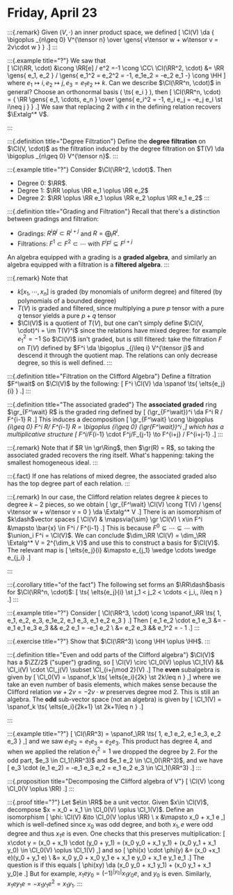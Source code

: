# Friday, April 23


:::{.remark}
Given $(V, \cdot)$ an inner product space, we defined
\[
\Cl(V) \da { \bigoplus _{n\geq 0} V^{\tensor n} \over \gens{ v\tensor w + w\tensor v = 2v\cdot w } }
.\]
:::

:::{.example title="?"}
We saw that \
\[
\Cl(\RR, \cdot) 
&\cong \RR[e] / e^2 
=-1 \cong \CC\\
\Cl(\RR^2, \cdot) 
&= \RR \gens{ e_1, e_2 } / \gens{ e_1^2 = e_2^2 = -1, e_1e_2 = -e_2 e_1 -} \cong \HH
\]
where $e_1\mapsto i, e_2\mapsto j, e_3 = e_1 e_2 \mapsto k$.
Can we describe $\Cl(\RR^n, \cdot)$ in general?
Choose an orthonormal basis \( \ts{ e_i } \), then 
\[
\Cl(\RR^n, \cdot) = { \RR \gens{ e_1, \cdots, e_n } \over \gens{ e_i^2 = -1, e_i e_j = -e_j e_i \st i\neq j } }
.\]
We saw that replacing $2$ with $\epsilon$ in the defining relation recovers $\Extalg^* V$.

:::

:::{.definition title="Degree Filtration"}
Define the **degree filtration** on $\Cl(V, \cdot)$ as the filtration induced by the degree filtration on $T(V) \da \bigoplus _{n\geq 0} V^{\tensor n}$.
:::

:::{.example title="?"}
Consider $\Cl(\RR^2, \cdot)$. 
Then

- Degree 0: $\RR$.
- Degree 1: $\RR \oplus \RR e_1 \oplus \RR e_2$
- Degree 2: $\RR \oplus \RR e_1 \oplus \RR e_2 \oplus \RR e_1 e_2$
:::

:::{.definition title="Grading and Filtration"}
Recall that there's a distinction between gradings and filtration:

- Gradings: $R^i R^j \subset R^{i+j}$ and $R = \bigoplus_i R^i$.
- Filtrations: $F^1 \subset F^2 \subset \cdots$ with $F^i F^j \subseteq F^{i+j}$

An algebra equipped with a grading is a **graded algebra**, and similarly an algebra equipped with a filtration is a **filtered algebra**.
:::

:::{.remark}
Note that 

- $k[x_1, \cdots, x_n]$ is graded (by monomials of uniform degree) and filtered (by polynomials of a bounded degree)
- $T(V)$ is graded and filtered, since multiplying a pure $p$ tensor with a pure $q$ tensor yields a pure $p+q$ tensor
- $\Cl(V)$ is a quotient of $T(V)$, but one can't simply define $\Cl(V, \cdot)^i = \im T(V)^i$ since the relations have mixed degree: for example $e_1^2 = -1$
  So $\Cl(V)$ isn't graded, but is still filtered: take the filtration $F$ on $T(V)$ defined by $F^i \da \bigoplus _{j\leq  i} V^{\tensor j}$ and descend it through the quotient map.
  The relations can only decrease degree, so this is well defined.
:::

:::{.definition title="Filtration on the Clifford Algebra"}
Define a filtration $F^\wait$ on $\Cl(V)$ by the following:
\[
F^i \Cl(V) \da \spanof \ts{ \elts{e_j}{i} } 
.\]
:::

:::{.definition title="The associated graded"}
The **associated graded** ring $\gr_{F^\wait} R$ is the graded ring defined by 
\[
(\gr_{F^\wait})^i \da F^i R / F^{i-1} R
.\]
This induces a decomposition
\[
\gr_{F^\wait} \cong \bigoplus _{i\geq 0} F^i R/ F^{i-1} R = \bigoplus _{i\geq 0} (\gr_{F^\wait})^i
,\]
which has a multiplicative structure
\[
F^i/F_{i-1} \cdot F^j/F_{j-1} \to F^{i+j} / F^{i+j-1}
.\]
:::

:::{.remark}
Note that if $R \in \gr\Ring$, then $\gr(R) = R$, so taking the associated graded recovers the ring itself.
What's happening: taking the smallest homogeneous ideal.
:::

:::{.fact}
If one has relations of mixed degree, the associated graded also has the top degree part of each relation.
:::

:::{.remark}
In our case, the Clifford relation relates degree $k$ pieces to degree $k-2$ pieces, so we obtain
\[
\gr_{F^\wait} \Cl(V) \cong T(V) / \gens{ v\tensor w + w\tensor v = 0 } \da \Extalg^* V
.\]
There is an isomorphism of $k\dash$vector spaces
\[
\Cl(V) & \mapsvia{\sim} \gr \Cl(V) \\
x\in F^i &\mapsto \bar{x} \in F^i / F^{i-1}
.\]
This is because $F^0 \subseteq \cdots \subseteq \cdots$ with $\union_i F^i = \Cl(V)$.
We can conclude $\dim_\RR \Cl(V) = \dim_\RR \Extalg^* V = 2^{\dim_k V}$ and use this to construct a basis for $\Cl(V)$.
The relevant map is 
\[
\elts{e_j}{i} &\mapsto e_{j_1} \wedge \cdots \wedge e_{j_i}
.\]

:::

:::{.corollary title="of the fact"}
The following set forms an $\RR\dash$basis for $\Cl(\RR^n, \cdot)$:
\[
\ts{ \elts{e_j}{i} \st j_1 < j_2 < \cdots < j_i,\, i\leq n } 
.\]
:::

:::{.example title="?"}
Consider
\[
\Cl(\RR^3, \cdot) \cong \spanof_\RR \ts{ 1, e_1, e_2, e_3, e_1e_2, e_1 e_3, e_1 e_2 e_3 } 
.\]
Then
\[
e_1 e_2 \cdot e_1 e_3 
&= -e_1 e_1 e_3 e_3 
  && e_2 e_1 = -e_1 e_2 \\
&= e_2 e_3 
  && e_1^2 = - 1
.\]
:::

:::{.exercise title="?"}
Show that $\Cl(\RR^3) \cong \HH \oplus \HH$.
:::

:::{.definition title="Even and odd parts of the Clifford algebra"}
$\Cl(V)$ has a $\ZZ/2$ ("super") grading, so
\[
\Cl(V) \circ \Cl_0(V) \oplus \Cl_1(V) && \Cl_i(V) \cdot \Cl_j(V) \subset \Cl_{i+j\mod 2}(V)
.\]
The **even** subalgebra is given by 
\[
\Cl_0(V) = \spanof_k \ts{ \elts{e_i}{2k} \st 2k\leq n } 
,\]
where we take an even number of basis elements, which makes sense because the Clifford relation $vw + 2v = -2v\cdot w$ preserves degree mod 2.
This is still an algebra.
The **odd** sub-vector space (not an algebra) is given by
\[
\Cl_1(V) = \spanof_k \ts{ \elts{e_i}{2k+1} \st 2k+1\leq n } 
.\]

:::

:::{.example title="?"}
\[
\Cl(\RR^3) = \spanof_\RR \ts{ 1, e_1 e_2, e_1 e_3, e_2 e_3 } 
,\]
and we saw $e_1 e_2 = e_1 e_3 = e_2 e_3$.
This product has degree 4, and when we applied the relation $e_1^2=1$ we dropped the degree by 2.
For the odd part, $e_3 \in Cl_1(\RR^3)$ and $e_1 e_2 \in \Cl_0(\RR^3)$, and we have
\[
e_3 \cdot (e_1 e_2) = -e_1 e_3 e_2 = e_1 e_2 e_3 \in \Cl_1(\RR^3)
.\]
:::

:::{.proposition title="Decomposing the Clifford algebra of V"}
\[
\Cl(V) \cong \Cl_0(V \oplus \RR)
.\]
:::

:::{.proof title="?"}
Let $e\in \RR$ be a unit vector.
Given $x\in \Cl(V)$, decompose $x = x_0 + x_1 \in \Cl_0(V) \oplus \Cl_1(V)$.
Define an isomorphism
\[
\phi: \Cl(V) &\to \Cl_0(V \oplus \RR) \\
x &\mapsto x_0 + x_1 e
,\]
which is well-defined since $x_0$ was odd degree, and both $x_1, e$ were odd degree and thus $x_1 e$ is even.
One checks that this preserves multiplication:
\[
x\cdot y = (x_0 + x_1) \cdot (y_0 + y_1) = (x_0 y_0 + x_1 y_1) + (x_0 y_1 + x_1 y_0) \in \Cl_0(V) \oplus \Cl_1(V)
,\]
and so
\[
\phi(x) \cdot \phi(y) 
&= (x_0 +x_1 e)(y_0 + y_1 e) \\
&= x_0 y_0 + x_0 y_1 e + x_1 e y_0 + x_1 e y_1 e_1
.\]
The question is if this equals
\[
\phi(xy) \da (x_0 y_0 + x_1 y_1) + (x_0 y_1 + x_1 y_0)e
.\]
But for example, $x_1 e y_0 = (-1)^{|y_0|} x_1 y_0 e$, and $y_0$ is even.
Similarly, $x_1 e y_1 e = -x_1 y_1 e^2 = x_1 y_1$.
:::


